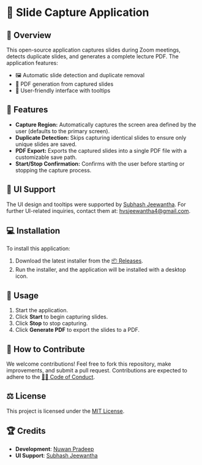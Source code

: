 # 📸 Slide Capture Application

## 📝 Overview
This open-source application captures slides during Zoom meetings, detects duplicate slides, and generates a complete lecture PDF. The application features:
- 🖼️ Automatic slide detection and duplicate removal
- 📄 PDF generation from captured slides
- 🎨 User-friendly interface with tooltips

## 🚀 Features
- **Capture Region:** Automatically captures the screen area defined by the user (defaults to the primary screen).
- **Duplicate Detection:** Skips capturing identical slides to ensure only unique slides are saved.
- **PDF Export:** Exports the captured slides into a single PDF file with a customizable save path.
- **Start/Stop Confirmation:** Confirms with the user before starting or stopping the capture process.

## 👥 UI Support
The UI design and tooltips were supported by [Subhash Jeewantha](https://github.com/HVSJeew4). For further UI-related inquiries, contact them at: hvsjeewantha4@gmail.com.

## 💻 Installation
To install this application:
1. Download the latest installer from the [📦 Releases](https://github.com/Nuwan128/SlideCaptureApplication/releases).
2. Run the installer, and the application will be installed with a desktop icon.

## 🔧 Usage
1. Start the application.
2. Click **Start** to begin capturing slides.
3. Click **Stop** to stop capturing.
4. Click **Generate PDF** to export the slides to a PDF.

## 🤝 How to Contribute
We welcome contributions! Feel free to fork this repository, make improvements, and submit a pull request. Contributions are expected to adhere to the [🧑‍💻 Code of Conduct](CODE_OF_CONDUCT.md).

## ⚖️ License
This project is licensed under the [MIT License](LICENSE).

## 🏆 Credits
- **Development**: [Nuwan Pradeep](https://github.com/Nuwan128)
- **UI Support**: [Subhash Jeewantha](https://github.com/HVSJeew4)
